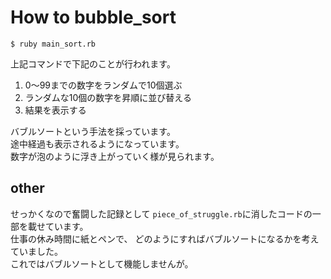 # How to bubble_sort
```  
$ ruby main_sort.rb  
```  
上記コマンドで下記のことが行われます。  
1. 0～99までの数字をランダムで10個選ぶ
2. ランダムな10個の数字を昇順に並び替える
3. 結果を表示する  

バブルソートという手法を採っています。  
途中経過も表示されるようになっています。  
数字が泡のように浮き上がっていく様が見られます。  

## other
せっかくなので奮闘した記録として
`piece_of_struggle.rb`に消したコードの一部を載せています。  
仕事の休み時間に紙とペンで、
どのようにすればバブルソートになるかを考えていました。  
これではバブルソートとして機能しませんが。  